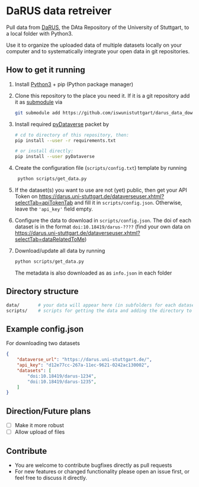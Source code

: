 # DaRUS data retreiver

Pull data from [DaRUS](https://darus.uni-stuttgart.de/), the DAta Repository of the University of Stuttgart, to a local folder with Python3.

Use it to organize the uploaded data of multiple datasets locally on your computer and to systematically integrate your open data in git repositories.

## How to get it running

1. Install [Python3](https://www.python.org/) + pip (Python package manager)
2. Clone this repository to the place you need it. If it is a git repository add it as [submodule](https://git-scm.com/book/en/v2/Git-Tools-Submodules) via
   
   ```bash
   git submodule add https://github.com/iswunistuttgart/darus_data_download.git
   ```

3. Install required [pyDataverse](https://pydataverse.readthedocs.io/) packet by
   
    ```bash
    # cd to directory of this repository, then:
    pip install --user -r requirements.txt

    # or install directly:
    pip install --user pyDataverse
    ```

4. Create the configuration file (`scripts/config.txt`) template by running

   ```bash
    python scripts/get_data.py
   ```

5. If the dataset(s) you want to use are not (yet) public, then get your API Token on <https://darus.uni-stuttgart.de/dataverseuser.xhtml?selectTab=apiTokenTab> and fill it in `scripts/config.json`. Otherwise, leave the `'api_key'` field empty.
6. Configure the data to download in `scripts/config.json`. The doi of each dataset is in the format `doi:10.18419/darus-????` (find your own data on <https://darus.uni-stuttgart.de/dataverseuser.xhtml?selectTab=dataRelatedToMe>)
7. Download/update all data by running

    ```bash
    python scripts/get_data.py
    ```

    The metadata is also downloaded as as `info.json` in each folder 

## Directory structure

```bash
data/       # your data will appear here (in subfolders for each dataset) 
scripts/    # scripts for getting the data and adding the directory to the search path.
```

## Example config.json

For downloading two datasets

```json
{
    "dataverse_url": "https://darus.uni-stuttgart.de/",
    "api_key": "d12e77cc-267a-11ec-9621-0242ac130002",
    "datasets": [
        "doi:10.18419/darus-1234",
        "doi:10.18419/darus-1235",
    ]
}
```

## Direction/Future plans

- [ ] Make it more robust
- [ ] Allow upload of files

## Contribute

- You are welcome to contribute bugfixes directly as pull requests
- For new features or changed functionality please open an issue first, or feel free to discuss it directly. 